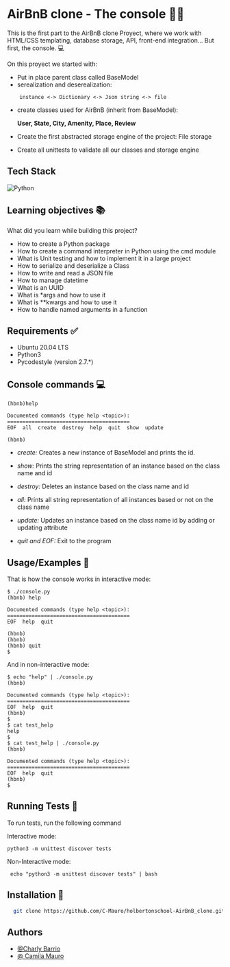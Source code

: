 
# AirBnB clone - The console :technologist:   


This is the first part to the AirBnB clone Proyect, where we work with HTML/CSS templating, database storage, API, front-end integration… 
But first, the console. :computer:

On this proyect we started with: 
- Put in place parent class called BaseModel
- serealization and deserealization:
```
    instance <-> Dictionary <-> Json string <-> file 
```
- create classes used for AirBnB (inherit from BaseModel): 
    
    **User, State, City, Amenity, Place, Review**

- Create the first abstracted storage engine of the project: File storage

- Create all unittests to validate all our classes and storage engine





## Tech Stack

![Python](https://img.shields.io/badge/python-3670A0?style=for-the-badge&logo=python&logoColor=ffdd54)



## Learning objectives :books:

What did you learn while building this project?

- How to create a Python package
- How to create a command interpreter in Python using the cmd module
- What is Unit testing and how to implement it in a large project
- How to serialize and deserialize a Class
- How to write and read a JSON file
- How to manage datetime
- What is an UUID
- What is *args and how to use it
- What is **kwargs and how to use it
- How to handle named arguments in a function



## Requirements :white_check_mark:

- Ubuntu 20.04 LTS
- Python3
- Pycodestyle (version 2.7.*)
## Console commands :computer:

```
(hbnb)help

Documented commands (type help <topic>):
========================================
EOF  all  create  destroy  help  quit  show  update

(hbnb)
```

- *create:* Creates a new instance of BaseModel and prints the id.

- *show:* Prints the string representation of an instance based on the class name and id

- *destroy:* Deletes an instance based on the class name and id

- *all:* Prints all string representation of all instances based or not on the class name

- *update:* Updates an instance based on the class name id by adding or updating attribute

- *quit and EOF:* Exit to the program 

## Usage/Examples :toolbox:

That is how the console works in interactive mode:
```
$ ./console.py
(hbnb) help

Documented commands (type help <topic>):
========================================
EOF  help  quit

(hbnb) 
(hbnb) 
(hbnb) quit
$
```

And in non-interactive mode:
```
$ echo "help" | ./console.py
(hbnb)

Documented commands (type help <topic>):
========================================
EOF  help  quit
(hbnb) 
$
$ cat test_help
help
$
$ cat test_help | ./console.py
(hbnb)

Documented commands (type help <topic>):
========================================
EOF  help  quit
(hbnb) 
$
```




## Running Tests :test_tube:

To run tests, run the following command

Interactive mode:
```
python3 -m unittest discover tests 
```
Non-Interactive mode:
```
 echo "python3 -m unittest discover tests" | bash
```




## Installation :wrench:

```bash
  git clone https://github.com/C-Mauro/holbertonschool-AirBnB_clone.git
```
    
## Authors

- [@Charly Barrio](https://github.com/charlybarrio)
- [@ Camila Mauro](https://github.com/C-Mauro)


